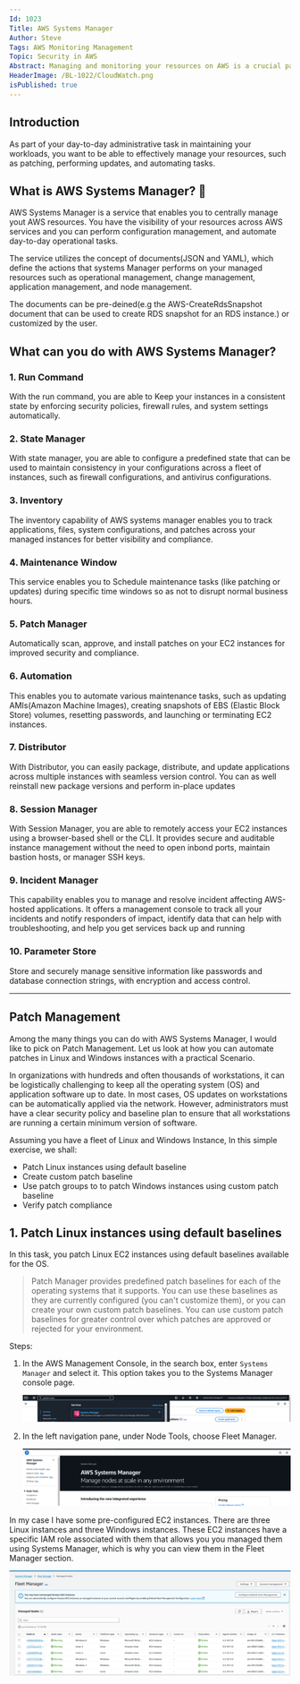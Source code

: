 ```yaml
---
Id: 1023
Title: AWS Systems Manager
Author: Steve
Tags: AWS Monitoring Management
Topic: Security in AWS
Abstract: Managing and monitoring your resources on AWS is a crucial part of ensuring that your applications perform as expected. ou want to be able to monitor how your applications are being consumed, identify any technical issues that ...
HeaderImage: /BL-1022/CloudWatch.png
isPublished: true
---
```


## Introduction

As part of your day-to-day administrative task in maintaining your workloads, you want to be able to effectively manage your resources, such as patching, performing updates, and automating tasks.

## What is AWS Systems Manager? 🍊

AWS Systems Manager is a service that enables you to centrally manage yout AWS resources. You have the visibility of your resources across AWS services and you can perform configuration management, and automate day-to-day operational tasks.

The service utilizes the concept of documents(JSON and YAML), which define the actions that systems Manager performs on your managed resources such as operational management, change management, application management, and node management.

The documents can be pre-deined(e.g the AWS-CreateRdsSnapshot document that can be used to create RDS snapshot for an RDS instance.) or customized by the user.

## What can you do with AWS Systems Manager?

### 1. Run Command
With the run command, you are able to Keep your instances in a consistent state by enforcing security policies, firewall rules, and system settings automatically.

### 2. State Manager
With state manager, you are able to configure a predefined state that can be used to maintain consistency in your configurations across a fleet of instances, such as firewall configurations, and antivirus configurations.

### 3. Inventory
The inventory capability of AWS systems manager enables you to track applications, files, system configurations, and patches across your managed instances for better visibility and compliance.

### 4. Maintenance Window
This service enables you to Schedule maintenance tasks (like patching or updates) during specific time windows so as not to disrupt normal business hours.

### 5. Patch Manager
Automatically scan, approve, and install patches on your EC2 instances for improved security and compliance.

### 6. Automation
This enables you to automate various maintenance tasks, such as updating AMIs(Amazon Machine Images), creating snapshots of EBS (Elastic Block Store) volumes, resetting passwords, and launching or terminating EC2 instances.

### 7. Distributor
With Distributor, you can easily package, distribute, and update applications across multiple instances with seamless version control.
You can as well reinstall new package versions and perform in-place updates

### 8. Session Manager
With Session Manager, you are able to remotely  access your EC2 instances using a browser-based shell or the CLI. It provides secure and auditable instance management without the need to open inbond ports, maintain bastion hosts, or manager SSH keys.

### 9. Incident Manager
This capability enables you to manage and resolve incident affecting AWS-hosted applications. It offers a management console to track all your incidents and notify responders of impact, identify data that can help with troubleshooting, and help you get services back up and running

### 10. Parameter Store
Store and securely manage sensitive information like passwords and database connection strings, with encryption and access control.

---

## Patch Management

Among the many things you can do with AWS Systems Manager, I would like to pick on Patch Management. Let us look at how you can automate patches in Linux and Windows instances with a practical Scenario.

In organizations with hundreds and often thousands of workstations, it can be logistically challenging to keep all the operating system (OS) and application software up to date. In most cases, OS updates on workstations can be automatically applied via the network. However, administrators must have a clear security policy and baseline plan to ensure that all workstations are running a certain minimum version of software.

Assuming you have a fleet of Linux and Windows Instance, In this simple exercise, we shall:
- Patch Linux instances using default baseline
- Create custom patch baseline 
- Use patch groups to to patch Windows instances using custom patch baseline 
- Verify patch compliance

## 1. Patch Linux instances using default baselines
In this task, you patch Linux EC2 instances using default baselines available for the OS.

>Patch Manager provides predefined patch baselines for each of the operating systems that it supports. You can use these baselines as they are currently configured (you can't customize them), or you can create your own custom patch baselines. You can use custom patch baselines for greater control over which patches are approved or rejected for your environment.

Steps:

1. In the AWS Management Console, in the search  box, enter `Systems Manager` and select it. This option takes you to the Systems Manager console page.

    ![sysmanager](/public/BL-1023/sysmanager1.png)

2. In the left navigation pane, under Node Tools, choose Fleet Manager.

    ![fleet1](/public/BL-1023/fleet1.png)

In my case I have some pre-configured EC2 instances. There are three Linux instances and three Windows instances. These EC2 instances have a specific IAM role associated with them that allows you you managed them using Systems Manager, which is why you can view them in the Fleet Manager section. 

![fleet2](/public/BL-1023/fleet2.png)


